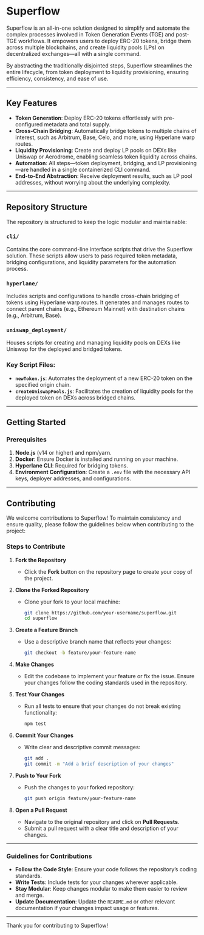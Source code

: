 # Superflow

Superflow is an all-in-one solution designed to simplify and automate the complex processes involved in Token Generation Events (TGE) and post-TGE workflows. It empowers users to deploy ERC-20 tokens, bridge them across multiple blockchains, and create liquidity pools (LPs) on decentralized exchanges—all with a single command.

By abstracting the traditionally disjointed steps, Superflow streamlines the entire lifecycle, from token deployment to liquidity provisioning, ensuring efficiency, consistency, and ease of use.

---

## Key Features

- **Token Generation**: Deploy ERC-20 tokens effortlessly with pre-configured metadata and total supply.
- **Cross-Chain Bridging**: Automatically bridge tokens to multiple chains of interest, such as Arbitrum, Base, Celo, and more, using Hyperlane warp routes.
- **Liquidity Provisioning**: Create and deploy LP pools on DEXs like Uniswap or Aerodrome, enabling seamless token liquidity across chains.
- **Automation**: All steps—token deployment, bridging, and LP provisioning—are handled in a single containerized CLI command.
- **End-to-End Abstraction**: Receive deployment results, such as LP pool addresses, without worrying about the underlying complexity.

---

## Repository Structure

The repository is structured to keep the logic modular and maintainable:

### `cli/`
Contains the core command-line interface scripts that drive the Superflow solution. These scripts allow users to pass required token metadata, bridging configurations, and liquidity parameters for the automation process.

### `hyperlane/`
Includes scripts and configurations to handle cross-chain bridging of tokens using Hyperlane warp routes. It generates and manages routes to connect parent chains (e.g., Ethereum Mainnet) with destination chains (e.g., Arbitrum, Base).

### `uniswap_deployment/`
Houses scripts for creating and managing liquidity pools on DEXs like Uniswap for the deployed and bridged tokens.

### Key Script Files:
- **`newToken.js`**: Automates the deployment of a new ERC-20 token on the specified origin chain.
- **`createUniswapPools.js`**: Facilitates the creation of liquidity pools for the deployed token on DEXs across bridged chains.

---

## Getting Started

### Prerequisites

1. **Node.js** (v14 or higher) and npm/yarn.
2. **Docker**: Ensure Docker is installed and running on your machine.
3. **Hyperlane CLI**: Required for bridging tokens.
4. **Environment Configuration**: Create a `.env` file with the necessary API keys, deployer addresses, and configurations.
---

## Contributing

We welcome contributions to Superflow! To maintain consistency and ensure quality, please follow the guidelines below when contributing to the project:

### Steps to Contribute

1. **Fork the Repository**  
   - Click the **Fork** button on the repository page to create your copy of the project.

2. **Clone the Forked Repository**  
   - Clone your fork to your local machine:  
     ```bash
     git clone https://github.com/your-username/superflow.git
     cd superflow
     ```

3. **Create a Feature Branch**  
   - Use a descriptive branch name that reflects your changes:  
     ```bash
     git checkout -b feature/your-feature-name
     ```

4. **Make Changes**  
   - Edit the codebase to implement your feature or fix the issue. Ensure your changes follow the coding standards used in the repository.

5. **Test Your Changes**  
   - Run all tests to ensure that your changes do not break existing functionality:  
     ```bash
     npm test
     ```

6. **Commit Your Changes**  
   - Write clear and descriptive commit messages:  
     ```bash
     git add .
     git commit -m "Add a brief description of your changes"
     ```

7. **Push to Your Fork**  
   - Push the changes to your forked repository:  
     ```bash
     git push origin feature/your-feature-name
     ```

8. **Open a Pull Request**  
   - Navigate to the original repository and click on **Pull Requests**.  
   - Submit a pull request with a clear title and description of your changes.

---

### Guidelines for Contributions

- **Follow the Code Style**: Ensure your code follows the repository’s coding standards.
- **Write Tests**: Include tests for your changes wherever applicable.
- **Stay Modular**: Keep changes modular to make them easier to review and merge.
- **Update Documentation**: Update the `README.md` or other relevant documentation if your changes impact usage or features.

---

Thank you for contributing to Superflow!